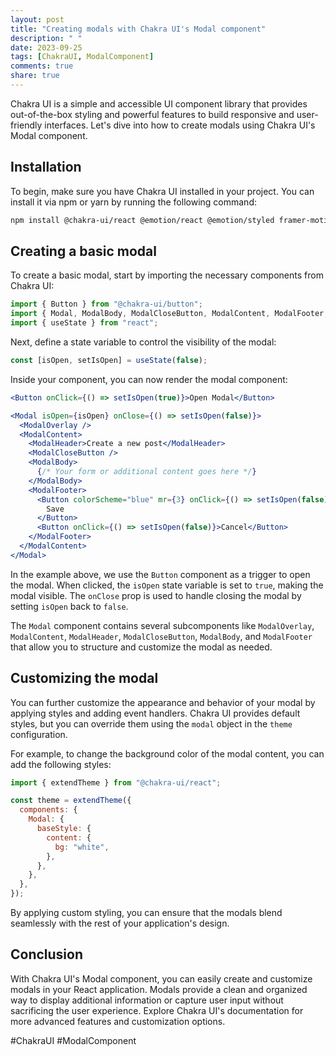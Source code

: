 ```yaml
---
layout: post
title: "Creating modals with Chakra UI's Modal component"
description: " "
date: 2023-09-25
tags: [ChakraUI, ModalComponent]
comments: true
share: true
---
```


Chakra UI is a simple and accessible UI component library that provides out-of-the-box styling and powerful features to build responsive and user-friendly interfaces. Let's dive into how to create modals using Chakra UI's Modal component.

## Installation

To begin, make sure you have Chakra UI installed in your project. You can install it via npm or yarn by running the following command:

```bash
npm install @chakra-ui/react @emotion/react @emotion/styled framer-motion
```

## Creating a basic modal

To create a basic modal, start by importing the necessary components from Chakra UI:

```jsx
import { Button } from "@chakra-ui/button";
import { Modal, ModalBody, ModalCloseButton, ModalContent, ModalFooter, ModalHeader, ModalOverlay } from "@chakra-ui/modal";
import { useState } from "react";
```

Next, define a state variable to control the visibility of the modal:

```jsx
const [isOpen, setIsOpen] = useState(false);
```

Inside your component, you can now render the modal component:

```jsx
<Button onClick={() => setIsOpen(true)}>Open Modal</Button>

<Modal isOpen={isOpen} onClose={() => setIsOpen(false)}>
  <ModalOverlay />
  <ModalContent>
    <ModalHeader>Create a new post</ModalHeader>
    <ModalCloseButton />
    <ModalBody>
      {/* Your form or additional content goes here */}
    </ModalBody>
    <ModalFooter>
      <Button colorScheme="blue" mr={3} onClick={() => setIsOpen(false)}>
        Save
      </Button>
      <Button onClick={() => setIsOpen(false)}>Cancel</Button>
    </ModalFooter>
  </ModalContent>
</Modal>
```

In the example above, we use the `Button` component as a trigger to open the modal. When clicked, the `isOpen` state variable is set to `true`, making the modal visible. The `onClose` prop is used to handle closing the modal by setting `isOpen` back to `false`.

The `Modal` component contains several subcomponents like `ModalOverlay`, `ModalContent`, `ModalHeader`, `ModalCloseButton`, `ModalBody`, and `ModalFooter` that allow you to structure and customize the modal as needed.

## Customizing the modal

You can further customize the appearance and behavior of your modal by applying styles and adding event handlers. Chakra UI provides default styles, but you can override them using the `modal` object in the `theme` configuration.

For example, to change the background color of the modal content, you can add the following styles:

```jsx
import { extendTheme } from "@chakra-ui/react";

const theme = extendTheme({
  components: {
    Modal: {
      baseStyle: {
        content: {
          bg: "white",
        },
      },
    },
  },
});
```

By applying custom styling, you can ensure that the modals blend seamlessly with the rest of your application's design.

## Conclusion

With Chakra UI's Modal component, you can easily create and customize modals in your React application. Modals provide a clean and organized way to display additional information or capture user input without sacrificing the user experience. Explore Chakra UI's documentation for more advanced features and customization options.

#ChakraUI #ModalComponent